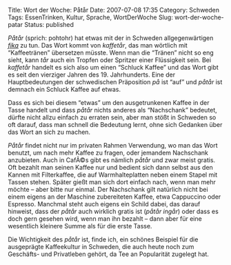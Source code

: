 Title: Wort der Woche: Påtår
Date: 2007-07-08 17:35
Category: Schweden
Tags: EssenTrinken, Kultur, Sprache, WortDerWoche
Slug: wort-der-woche-patar
Status: published

*Påtår* (sprich: pohtohr) hat etwas mit der in Schweden allgegenwärtigen
[*fika*](http://www.fiket.de/2006/03/21/fika/) zu tun. Das Wort kommt
von *kaffetår*, das man wörtlich mit “Kaffeetränen” übersetzen müsste.
Wenn man die “Tränen” nicht so eng sieht, kann *tår* auch ein Tropfen
oder Spritzer einer Flüssigkeit sein. Bei *kaffetår* handelt es sich
also um einen “Schluck Kaffee” und das Wort gibt es seit den vierziger
Jahren des 19. Jahrhunderts. Eine der Hauptbedeutungen der schwedischen
Präposition *på* ist “auf” und *påtår* ist demnach ein Schluck Kaffee
auf etwas.

Dass es sich bei diesem “etwas” um den ausgetrunkenen Kaffee in der
Tasse handelt und dass *påtår* nichts anderes als “Nachschank” bedeutet,
dürfte nicht allzu einfach zu erraten sein, aber man stößt in Schweden
so oft darauf, dass man schnell die Bedeutung lernt, ohne sich Gedanken
über das Wort an sich zu machen.

*Påtår* findet nicht nur im privaten Rahmen Verwendung, wo man das Wort
benutzt, um nach mehr Kaffee zu fragen, oder jemandem Nachschank
anzubieten. Auch in CafÃ©s gibt es nämlich *påtår* und zwar meist
gratis. Oft bezahlt man seinen Kaffee nur und bedient sich dann selbst
aus den Kannen mit Filterkaffee, die auf Warmhalteplatten neben einem
Stapel mit Tassen stehen. Später gießt man sich dort einfach nach, wenn
man mehr möchte – aber bitte nur einmal. Der Nachschank gilt natürlich
nicht bei einem eigens an der Maschine zubereiteten Kaffee, etwa
Cappuccino oder Espresso. Manchmal steht auch eigens ein Schild dabei,
das darauf hinweist, dass der *påtår* auch wirklich gratis ist (*påtår
ingår*) oder dass es doch gern gesehen wird, wenn man ihn bezahlt – dann
aber für eine wesentlich kleinere Summe als für die erste Tasse.

Die Wichtigkeit des *påtår* ist, finde ich, ein schönes Beispiel für die
ausgeprägte Kaffeekultur in Schweden, die auch heute noch zum Geschäfts-
und Privatleben gehört, da Tee an Popularität zugelegt hat.

